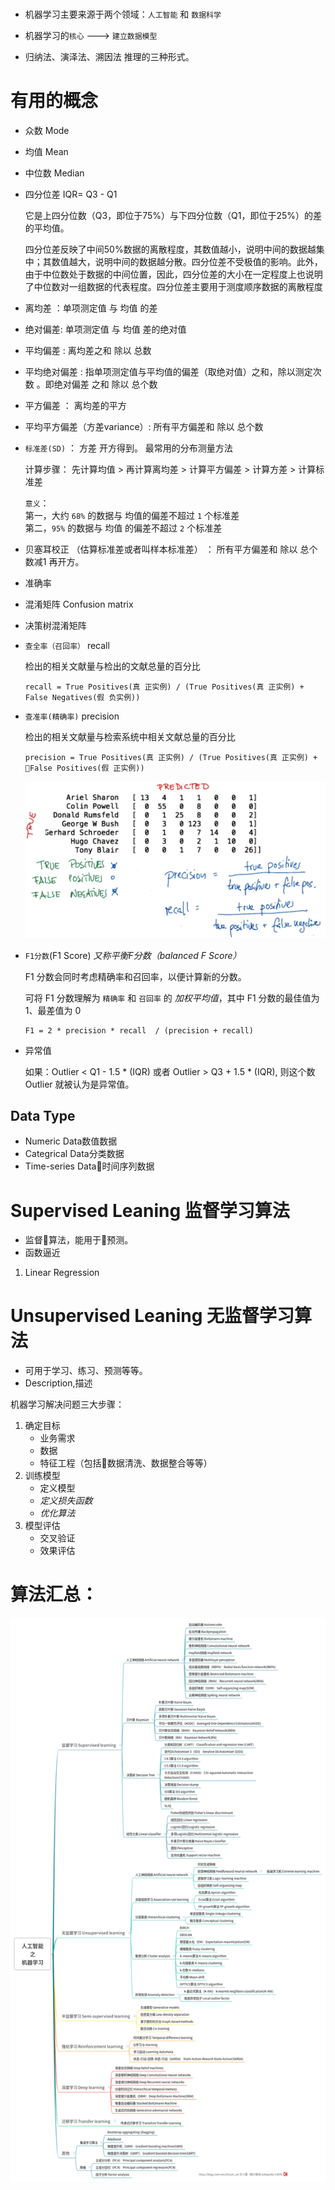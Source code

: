 <link rel="stylesheet" href="https://cdnjs.cloudflare.com/ajax/libs/KaTeX/0.5.1/katex.min.css">



#
- 机器学习主要来源于两个领域：`人工智能` 和 `数据科学`
- 机器学习的`核心` ---> `建立数据模型`

- 归纳法、演泽法、溯因法 推理的三种形式。


# 有用的概念

- 众数 Mode

- 均值 Mean

- 中位数 Median

- 四分位差 IQR= Q3 - Q1

    它是上四分位数（Q3，即位于75%）与下四分位数（Q1，即位于25%）的差的平均值。


    四分位差反映了中间50%数据的离散程度，其数值越小，说明中间的数据越集中；其数值越大，说明中间的数据越分散。四分位差不受极值的影响。此外，由于中位数处于数据的中间位置，因此，四分位差的大小在一定程度上也说明了中位数对一组数据的代表程度。四分位差主要用于测度顺序数据的离散程度

- 离均差 ：单项测定值 与 均值 的差

- 绝对偏差: 单项测定值 与 均值 差的绝对值

- 平均偏差 : 离均差之和 除以 总数

- 平均绝对偏差 : 指单项测定值与平均值的偏差（取绝对值）之和，除以测定次数 。即绝对偏差 之和 除以 总个数

- 平方偏差 ： 离均差的平方

- 平均平方偏差（方差variance）: 所有平方偏差和 除以 总个数

- `标准差(SD)` ： 方差 开方得到。 最常用的分布测量方法

    计算步骤： 先计算均值 > 再计算离均差 >  计算平方偏差 >  计算方差 > 计算标准差

    `意义`：     
        第一，大约 `68%` 的数据与 均值的偏差不超过 `1` 个标准差        
        第二，`95%` 的数据与 均值 的偏差不超过 `2` 个标准差

- 贝塞耳校正 （估算标准差或者叫样本标准差） ： 所有平方偏差和 除以 总个数减1 再开方。

- 准确率

- 混淆矩阵 Confusion matrix

- 决策树混淆矩阵

- `查全率（召回率）` recall 

    检出的相关文献量与检出的文献总量的百分比
    ```
    recall = True Positives(真 正实例) / (True Positives(真 正实例) + False Negatives(假 负实例))
    ```
    
- `查准率(精确率)` precision

    检出的相关文献量与检索系统中相关文献总量的百分比
    ```
    precision = True Positives(真 正实例) / (True Positives(真 正实例) + False Positives(假 正实例))
    ```
    ![](./images/recall_precision.png)

- `F1分数`(F1 Score) *又称平衡F分数（balanced F Score）*

    F1 分数会同时考虑精确率和召回率，以便计算新的分数。

    可将 F1 分数理解为 `精确率` 和 `召回率` 的 *加权平均值*，其中 F1 分数的最佳值为 1、最差值为 0

    ```
    F1 = 2 * precision * recall  / (precision + recall)
    ```

- 异常值

    如果：Outlier < Q1 - 1.5 * (IQR) 或者 Outlier > Q3 + 1.5 * (IQR), 则这个数 Outlier 就被认为是异常值。

## Data Type
+ Numeric Data数值数据
+ Categrical Data分类数据
+ Time-series Data时间序列数据

# Supervised Leaning 监督学习算法
- 监督算法，能用于预测。
- 函数逼近
1. Linear Regression


# Unsupervised Leaning 无监督学习算法
- 可用于学习、练习、预测等等。
- Description,描述


机器学习解决问题三大步骤：
1. 确定目标
    + 业务需求
    + 数据
    + 特征工程（包括数据清洗、数据整合等等）
2. 训练模型
    + 定义模型
    + *定义损失函数*
    + *优化算法*
3. 模型评估
    + 交叉验证
    + 效果评估 


# 算法汇总：

![](./images/ml-all.png)